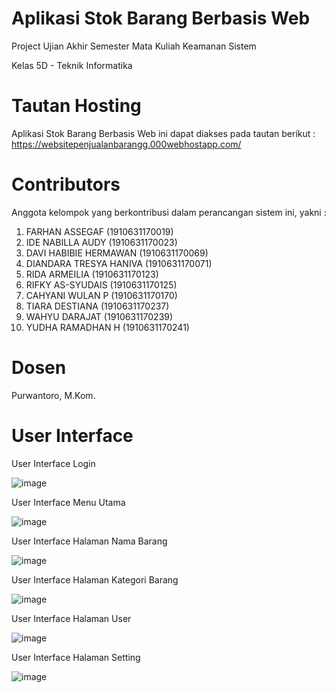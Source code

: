 # Aplikasi Stok Barang Berbasis Web
<p>Project Ujian Akhir Semester Mata Kuliah Keamanan Sistem</p>
<p> Kelas 5D - Teknik Informatika </p>

# Tautan Hosting
Aplikasi Stok Barang Berbasis Web ini dapat diakses pada tautan berikut : <br>
https://websitepenjualanbarangg.000webhostapp.com/

# Contributors
Anggota kelompok yang berkontribusi dalam perancangan sistem ini, yakni :
<br>
1. FARHAN ASSEGAF			(1910631170019) <br>
2. IDE NABILLA AUDY			(1910631170023) <br>
3. DAVI HABIBIE HERMAWAN	(1910631170069) <br>
4. DIANDARA TRESYA HANIVA	(1910631170071) <br>
5. RIDA ARMEILIA			(1910631170123) <br>
6. RIFKY AS-SYUDAIS			(1910631170125) <br>
7. CAHYANI WULAN P			(1910631170170) <br>
8. TIARA DESTIANA			(1910631170237) <br>
9. WAHYU DARAJAT			(1910631170239) <br>
10. YUDHA RAMADHAN H		(1910631170241) <br>

# Dosen 

Purwantoro, M.Kom.

# User Interface
User Interface Login

![image](https://user-images.githubusercontent.com/84497920/149612790-c30967a4-1a06-46a0-ab24-c2375c7a941e.png)

User Interface Menu Utama

![image](https://user-images.githubusercontent.com/84364097/149612893-f3553f77-7166-42af-aac0-d5d5d8ea7566.png)

User Interface Halaman Nama Barang

![image](https://user-images.githubusercontent.com/84364097/149612943-e020360b-e6c3-4412-a7df-6fce22bd377f.png)

User Interface Halaman Kategori Barang

![image](https://user-images.githubusercontent.com/84364097/149612998-21fae367-094e-4cbb-99ba-e6dd00a3156e.png)

User Interface Halaman User

![image](https://user-images.githubusercontent.com/84364097/149613079-856c6116-16cf-4143-893c-56ab6ee2e849.png)

User Interface Halaman Setting

![image](https://user-images.githubusercontent.com/84364097/149613095-2696244b-da11-4478-80e5-a44d671d65da.png)



